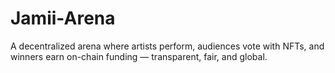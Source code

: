 # Jamii-Arena
A decentralized arena where artists perform, audiences vote with NFTs, and winners earn on-chain funding — transparent, fair, and global.
